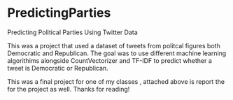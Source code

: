 # PredictingParties
Predicting Political Parties Using Twitter Data 

This was a project that used a dataset of tweets from politcal figures both Democratic and Republican. The goal was to use different machine learning algorithims alongside CountVectorizer and TF-IDF to predict whether a tweet is Democratic or Republican. 

This was a final project for one of my classes , attached above is report the for the project as well. Thanks for reading! 
